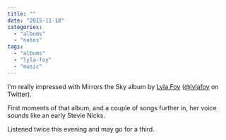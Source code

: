 ```yaml
---
title: ""
date: "2015-11-18"
categories: 
  - "albums"
  - "notes"
tags: 
  - "albums"
  - "lyla-foy"
  - "music"
---
```


I'm really impressed with Mirrors the Sky album by [Lyla Foy](https://www.lylafoy.co.uk/) ([@lylafoy](https://twitter.com/lylafoy) on Twitter).

First moments of that album, and a couple of songs further in, her voice sounds like an early Stevie Nicks.

Listened twice this evening and may go for a third.
